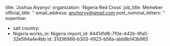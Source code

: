 title: 'Joshua Aiyanyo'
organization: 'Nigeria Red Cross'
job_title: Memeber
official_title: ''
email_address: anchorvy@gmail.com
post_nominal_letters: ''
expertise:
  - salt
country:
  - Nigeria
works_in: Nigeria
import_id: 8441d1d6-7f0e-442b-9fa0-32e594a4e4bb
id: 31d36966-b303-4923-b56a-abb8b143b965
